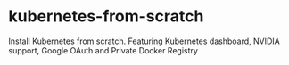 # kubernetes-from-scratch
Install Kubernetes from scratch. Featuring Kubernetes dashboard, NVIDIA support, Google OAuth and Private Docker Registry
